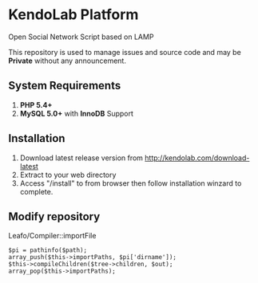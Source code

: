 # KendoLab Platform
Open Social Network Script based on LAMP

This repository is used to manage issues and source code and may be **Private** without any announcement.

## System Requirements
1. **PHP 5.4+**
2. **MySQL 5.0+** with **InnoDB** Support

## Installation

1. Download latest release version from http://kendolab.com/download-latest
2. Extract to your web directory
3. Access "/install" to from browser then follow installation winzard to complete.



## Modify repository

Leafo/Compiler::importFile

```
$pi = pathinfo($path);
array_push($this->importPaths, $pi['dirname']);
$this->compileChildren($tree->children, $out);
array_pop($this->importPaths);
```